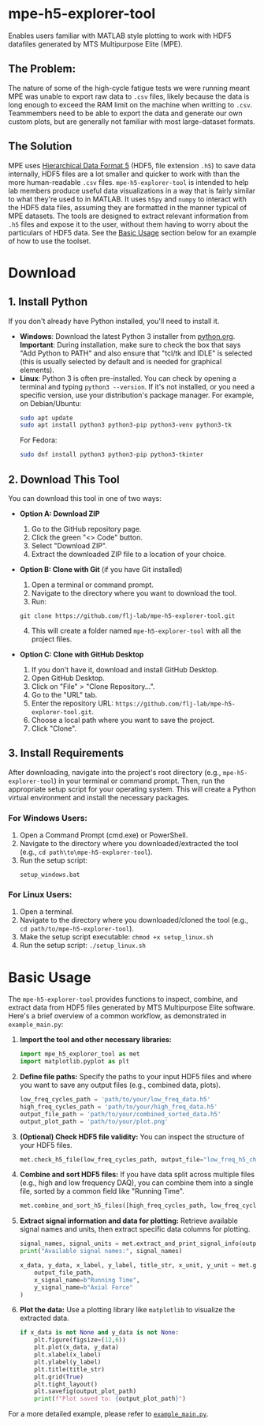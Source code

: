# mpe-h5-explorer-tool
Enables users familiar with MATLAB style plotting to work with HDF5 datafiles generated by MTS Multipurpose Elite (MPE). 
## The Problem:
The nature of some of the high-cycle fatigue tests we were running meant MPE was unable to export raw data to `.csv` files, likely because the data is long enough to exceed the RAM limit on the machine when writting to `.csv`. Teammembers need to be able to export the data and generate our own custom plots, but are generally not familiar with most large-dataset formats.

## The Solution
MPE uses [Hierarchical Data Format 5](https://en.wikipedia.org/wiki/Hierarchical_Data_Format) (HDF5, file extension `.h5`) to save data internally, HDF5 files are a lot smaller and quicker to work with than the more human-readable `.csv` files. `mpe-h5-explorer-tool` is intended to help lab members produce useful data visualizations in a way that is fairly similar to what they're used to in MATLAB. It uses `h5py` and `numpy` to interact with the HDF5 data files, assuming they are formatted in the manner typical of MPE datasets. The tools are designed to extract relevant information from `.h5` files and expose it to the user, without them having to worry about the particulars of HDF5 data. See the [Basic Usage](#basic-usage) section below for an example of how to use the toolset.

# Download

## 1. Install Python
If you don't already have Python installed, you'll need to install it.
- **Windows**: Download the latest Python 3 installer from [python.org](https://www.python.org/downloads/windows/). **Important**: During installation, make sure to check the box that says "Add Python to PATH" and also ensure that "tcl/tk and IDLE" is selected (this is usually selected by default and is needed for graphical elements).
- **Linux**: Python 3 is often pre-installed. You can check by opening a terminal and typing `python3 --version`. If it's not installed, or you need a specific version, use your distribution's package manager. For example, on Debian/Ubuntu:
  ```bash
  sudo apt update
  sudo apt install python3 python3-pip python3-venv python3-tk
  ```
  For Fedora:
  ```bash
  sudo dnf install python3 python3-pip python3-tkinter
  ```

## 2. Download This Tool
You can download this tool in one of two ways:
*   **Option A: Download ZIP**
    1.  Go to the GitHub repository page.
    2.  Click the green "<> Code" button.
    3.  Select "Download ZIP".
    4.  Extract the downloaded ZIP file to a location of your choice.
*   **Option B: Clone with Git** (if you have Git installed)
    1.  Open a terminal or command prompt.
    2.  Navigate to the directory where you want to download the tool.
    3.  Run: 
    ```
    git clone https://github.com/flj-lab/mpe-h5-explorer-tool.git
    ```

    4.  This will create a folder named `mpe-h5-explorer-tool` with all the project files.
*   **Option C: Clone with GitHub Desktop**
    1.  If you don't have it, download and install GitHub Desktop.
    2.  Open GitHub Desktop.
    3.  Click on "File" > "Clone Repository...".
    4.  Go to the "URL" tab.
    5.  Enter the repository URL: `https://github.com/flj-lab/mpe-h5-explorer-tool.git`.
    6.  Choose a local path where you want to save the project.
    7.  Click "Clone".

## 3. Install Requirements
After downloading, navigate into the project's root directory (e.g., `mpe-h5-explorer-tool`) in your terminal or command prompt. Then, run the appropriate setup script for your operating system. This will create a Python virtual environment and install the necessary packages.

### For Windows Users:
1.  Open a Command Prompt (cmd.exe) or PowerShell.
2.  Navigate to the directory where you downloaded/extracted the tool (e.g., `cd path\to\mpe-h5-explorer-tool`).
3.  Run the setup script:
    ```batch
    setup_windows.bat
    ```

### For Linux Users:
1.  Open a terminal.
2.  Navigate to the directory where you downloaded/cloned the tool (e.g., `cd path/to/mpe-h5-explorer-tool`).
3.  Make the setup script executable: `chmod +x setup_linux.sh`
4.  Run the setup script: `./setup_linux.sh`

# Basic Usage

The `mpe-h5-explorer-tool` provides functions to inspect, combine, and extract data from HDF5 files generated by MTS Multipurpose Elite software. Here's a brief overview of a common workflow, as demonstrated in `example_main.py`:

1.  **Import the tool and other necessary libraries:**
    ```python
    import mpe_h5_explorer_tool as met
    import matplotlib.pyplot as plt
    ```

2.  **Define file paths:**
    Specify the paths to your input HDF5 files and where you want to save any output files (e.g., combined data, plots).
    ```python
    low_freq_cycles_path = 'path/to/your/low_freq_data.h5'
    high_freq_cycles_path = 'path/to/your/high_freq_data.h5'
    output_file_path = 'path/to/your/combined_sorted_data.h5'
    output_plot_path = 'path/to/your/plot.png'
    ```

3.  **(Optional) Check HDF5 file validity:**
    You can inspect the structure of your HDF5 files.
    ```python
    met.check_h5_file(low_freq_cycles_path, output_file="low_freq_h5_check.txt")
    ```

4.  **Combine and sort HDF5 files:**
    If you have data split across multiple files (e.g., high and low frequency DAQ), you can combine them into a single file, sorted by a common field like "Running Time".
    ```python
    met.combine_and_sort_h5_files([high_freq_cycles_path, low_freq_cycles_path], output_file_path)
    ```

5.  **Extract signal information and data for plotting:**
    Retrieve available signal names and units, then extract specific data columns for plotting.
    ```python
    signal_names, signal_units = met.extract_and_print_signal_info(output_file_path)
    print("Available signal names:", signal_names)

    x_data, y_data, x_label, y_label, title_str, x_unit, y_unit = met.get_h5_plot_stuff(
        output_file_path, 
        x_signal_name=b"Running Time", 
        y_signal_name=b"Axial Force"
    )
    ```

6.  **Plot the data:**
    Use a plotting library like `matplotlib` to visualize the extracted data.
    ```python
    if x_data is not None and y_data is not None:
        plt.figure(figsize=(12,6))
        plt.plot(x_data, y_data)
        plt.xlabel(x_label)
        plt.ylabel(y_label)
        plt.title(title_str)
        plt.grid(True)
        plt.tight_layout()
        plt.savefig(output_plot_path)
        print(f"Plot saved to: {output_plot_path}")
    ```

For a more detailed example, please refer to [`example_main.py`](./example_main.py).

